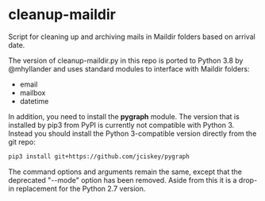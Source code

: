 # cleanup-maildir

Script for cleaning up and archiving mails in Maildir folders based on arrival date.

The version of cleanup-maildir.py in this repo is ported to Python 3.8 by
@mhyllander and uses standard modules to interface with Maildir folders:

* email
* mailbox
* datetime

In addition, you need to install the <strong>pygraph</strong> module. The
version that is installed by pip3 from PyPI is currently not compatible
with Python 3. Instead you should install the Python 3-compatible version
directly from the git repo:

```bash
pip3 install git+https://github.com/jciskey/pygraph
```

The command options and arguments remain the same, except that the
deprecated "--mode" option has been removed. Aside from this it is a
drop-in replacement for the Python 2.7 version.
